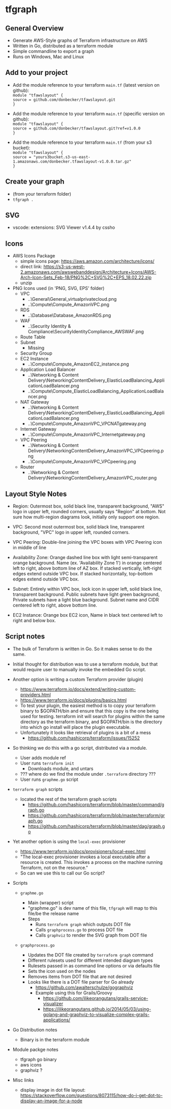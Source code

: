 # tfgraph

## General Overview
* Generate AWS-Style graphs of Terraform infrastructure on AWS
* Written in Go, distributed as a terraform module
* Simple commandline to export a graph
* Runs on Windows, Mac and Linux

## Add to your project
* Add the module reference to your terraform `main.tf` (latest version on github):  
`module "tfawslayout" {`  
`source = github.com/donbecker/tfawslayout.git`  
`}`  

* Add the module reference to your terraform `main.tf` (specific version on github):  
`module "tfawslayout" {`  
`source = github.com/donbecker/tfawslayout.git?ref=v1.0.0`  
`}`  

* Add the module reference to your terraform `main.tf` (from your s3 bucket):  
`module "tfawslayout" {`  
`source = "yours3bucket.s3-us-east-1.amazonaws.com/donbecker.tfawslayout-v1.0.0.tar.gz"`  
`}` 

## Create your graph
* (from your terraform folder)
* `tfgraph .`

## SVG
* vscode: extensions: SVG Viewer v1.4.4 by cssho

## Icons
* AWS Icons Package
    * simple icons page: https://aws.amazon.com/architecture/icons/
    * direct link: https://s3-us-west-2.amazonaws.com/awswebanddesign/Architecture+Icons/AWS-Arch-Icon-Sets_Feb-18/PNG%2C+SVG%2C+EPS_18.02.22.zip
    * unzip
* PNG Icons used (in 'PNG, SVG, EPS' folder)
    * VPC
        * ..\General\General_virtualprivatecloud.png
        * ..\Compute\Compute_AmazonVPC.png
    * RDS 
        * ..\Database\Database_AmazonRDS.png
    * WAF
        * ..\Security Identity & Compliance\SecurityIdentityCompliance_AWSWAF.png
    * Route Table
    * Subnet
        * Missing
    * Security Group
    * EC2 Instance
        * ..\Compute\Compute_AmazonEC2_instance.png
    * Application Load Balancer
        * ..\Networking & Content Delivery\NetworkingContentDelivery_ElasticLoadBalancing_ApplicationLoadBalancer.png  
        * ..\Compute\Compute_ElasticLoadBalancing_ApplicationLoadBalancer.png
    * NAT Gateway
        * ..\Networking & Content Delivery\NetworkingContentDelivery_ElasticLoadBalancing_ApplicationLoadBalancer.png
        * ..\Compute\Compute_AmazonVPC_VPCNATgateway.png
    * Internet Gateway
        * ..\Compute\Compute_AmazonVPC_Internetgateway.png
    * VPC Peering
        * ..\Networking & Content Delivery\NetworkingContentDelivery_AmazonVPC_VPCpeering.png
        * ..\Compute\Compute_AmazonVPC_VPCpeering.png
    * Router
        * ..\Networking & Content Delivery\NetworkingContentDelivery_AmazonVPC_router.png

## Layout Style Notes

* Region: Outermost box, solid black line, transparent background, "AWS" logo in upper left, rounded corners, usually says "Region" at bottom. Not sure how multi-region diagrams look, initially only support one region.

* VPC: Second most outermost box, solid black line, transparent background, "VPC" logo in upper left, rounded corners.

* VPC Peering: Double-line joining the VPC boxes with VPC Peering icon in middle of line

* Availability Zone: Orange dashed line box with light semi-transparent orange background. Name (ex. 'Availability Zone 1') in orange centered left to right, above bottom line of AZ box. If stacked vertically, left-right edges extend outside VPC box. If stacked horizontally, top-bottom edges extend outside VPC box. 

* Subnet: Entirely within VPC box, lock icon in upper left, solid black line, transparent background. Public subnets have light green background, Private subnets have a light blue background. Subnet name and CIDR centered left to right, above bottom line.

* EC2 Instance: Orange box EC2 icon, Name in black text centered left to right and below box.

## Script notes

* The bulk of Terraform is written in Go. So it makes sense to do the same.
* Initial thought for distribution was to use a terraform module, but that would require user to manually invoke the embedded Go script. 
* Another option is writing a custom Terraform provider (plugin)
    * https://www.terraform.io/docs/extend/writing-custom-providers.html
    * https://www.terraform.io/docs/plugins/basics.html
    * To test your plugin, the easiest method is to copy your terraform binary to $GOPATH/bin and ensure that this copy is the one being used for testing. terraform init will search for plugins within the same directory as the terraform binary, and $GOPATH/bin is the directory into which go install will place the plugin executable.
    * Unfortunately it looks like retrieval of plugins is a bit of a mess
        * https://github.com/hashicorp/terraform/issues/15252
* So thinking we do this with a go script, distributed via a module.
    * User adds module ref
    * User runs `terraform init`
        * Downloads module, and untars
    * ??? where do we find the module under `.terraform` directory ???
    * User runs `graphme.go` script
* `terraform graph` scripts
    * located the rest of the terraform graph scripts
        * https://github.com/hashicorp/terraform/blob/master/command/graph.go
        * https://github.com/hashicorp/terraform/blob/master/terraform/graph.go
        * https://github.com/hashicorp/terraform/blob/master/dag/graph.go


* Yet another option is using the `local-exec` provisioner
    * https://www.terraform.io/docs/provisioners/local-exec.html
    * "The local-exec provisioner invokes a local executable after a resource is created. This invokes a process on the machine running Terraform, not on the resource."
    * So can we use this to call our Go script? 


* Scripts
    * `graphme.go`
        * Main (wrapper) script
        * "graphme.go" is dev name of this file, `tfgraph` will map to this file/be the release name
        * Steps
            * Runs `terraform graph` which outputs DOT file
            * Calls `graphprocess.go` to process DOT file
            * Calls `graphviz` to render the SVG graph from DOT file

    * `graphprocess.go`
        * Updates the DOT file created by `terraform graph` command
        * Different rulesets used for different intended diagram types
        * Rulesets passed in as command line options or via defaults file
        * Sets the icon used on the nodes
        * Removes items from DOT file that are not desired
        * Looks like there is a DOT file parser for Go already
            * https://github.com/awalterschulze/gographviz
            * Example using this for Grails/Groovy
                * https://github.com/ilikeorangutans/grails-service-visualizer
                * https://ilikeorangutans.github.io/2014/05/03/using-golang-and-graphviz-to-visualize-complex-grails-applications/


* Go Distribution notes
    * Binary is in the terraform module

* Module packge notes
    * tfgraph go binary
    * aws icons
    * graphviz ?
* Misc links
    * display image in dot file layout: https://stackoverflow.com/questions/8073115/how-do-i-get-dot-to-display-an-image-for-a-node
